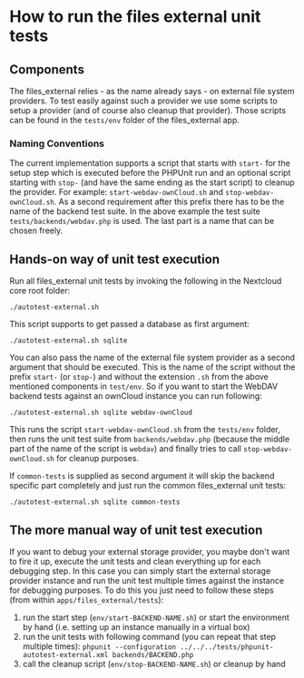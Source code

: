 <!--
  - SPDX-FileCopyrightText: 2017 Nextcloud GmbH and Nextcloud contributors
  - SPDX-FileCopyrightText: 2015 ownCloud, Inc.
  - SPDX-License-Identifier: AGPL-3.0-only
-->
# How to run the files external unit tests

## Components

The files_external relies - as the name already says - on external file system
providers. To test easily against such a provider we use some scripts to setup
a provider (and of course also cleanup that provider). Those scripts can be
found in the `tests/env` folder of the files_external app.

### Naming Conventions

The current implementation supports a script that starts with `start-` for the
setup step which is executed before the PHPUnit run and an optional script
starting with `stop-` (and have the same ending as the start script) to cleanup
the provider. For example: `start-webdav-ownCloud.sh` and
`stop-webdav-ownCloud.sh`. As a second requirement after this prefix there has
to be the name of the backend test suite. In the above example the test suite
`tests/backends/webdav.php` is used. The last part is a name that can be chosen
freely.

## Hands-on way of unit test execution

Run all files_external unit tests by invoking the following in the Nextcloud
core root folder:

    ./autotest-external.sh

This script supports to get passed a database as first argument:

    ./autotest-external.sh sqlite

You can also pass the name of the external file system provider as a second
argument that should be executed. This is the name of the script without the
prefix `start-` (or `stop-`) and without the extension `.sh` from the above
mentioned components in `test/env`. So if you want to start the WebDAV backend
tests against an ownCloud instance you can run following:

    ./autotest-external.sh sqlite webdav-ownCloud

This runs the script `start-webdav-ownCloud.sh` from the `tests/env` folder,
then runs the unit test suite from `backends/webdav.php` (because the middle part of
the name of the script is `webdav`) and finally tries to call
`stop-webdav-ownCloud.sh` for cleanup purposes.

If `common-tests` is supplied as second argument it will skip the backend specific
part completely and just run the common files_external unit tests:

    ./autotest-external.sh sqlite common-tests

## The more manual way of unit test execution

If you want to debug your external storage provider, you maybe don't want to
fire it up, execute the unit tests and clean everything up for each debugging
step. In this case you can simply start the external storage provider instance
and run the unit test multiple times against the instance for debugging purposes.
To do this you just need to follow these steps (from within
`apps/files_external/tests`):

  1. run the start step (`env/start-BACKEND-NAME.sh`) or start the environment by
     hand (i.e. setting up an instance manually in a virtual box)
  2. run the unit tests with following command (you can repeat that step multiple times):
     `phpunit --configuration ../../../tests/phpunit-autotest-external.xml backends/BACKEND.php`
  3. call the cleanup script (`env/stop-BACKEND-NAME.sh`) or cleanup by hand
